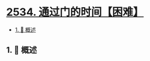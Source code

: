 # [2534. 通过门的时间【困难】](https://github.com/Tdahuyou/TNotes.leetcode/tree/main/notes/2534.%20%E9%80%9A%E8%BF%87%E9%97%A8%E7%9A%84%E6%97%B6%E9%97%B4%E3%80%90%E5%9B%B0%E9%9A%BE%E3%80%91)

<!-- region:toc -->

- [1. 📝 概述](#1--概述)

<!-- endregion:toc -->

## 1. 📝 概述
